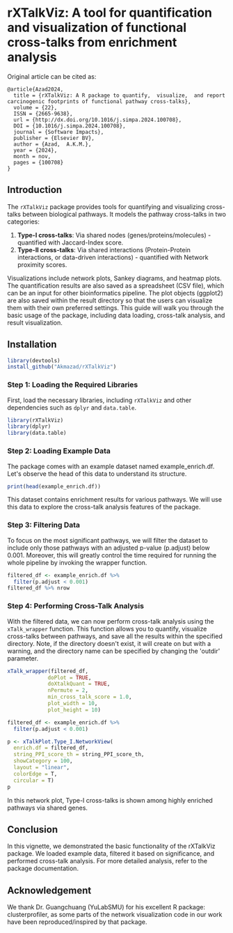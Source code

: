 # rXTalkViz: A tool for quantification and visualization of functional cross-talks from enrichment analysis
Original article can be cited as:
```
@article{Azad2024,
  title = {rXTalkViz: A R package to quantify,  visualize,  and report carcinogenic footprints of functional pathway cross-talks},
  volume = {22},
  ISSN = {2665-9638},
  url = {http://dx.doi.org/10.1016/j.simpa.2024.100708},
  DOI = {10.1016/j.simpa.2024.100708},
  journal = {Software Impacts},
  publisher = {Elsevier BV},
  author = {Azad,  A.K.M.},
  year = {2024},
  month = nov,
  pages = {100708}
}
```
## Introduction
The `rXTalkViz` package provides tools for quantifying and visualizing cross-talks between biological pathways. It models the pathway cross-talks in two categories:

1. **Type-I cross-talks**: Via shared nodes (genes/proteins/molecules) - quantified with Jaccard-Index score.
2. **Type-II cross-talks**: Via shared interactions (Protein-Protein interactions, or data-driven interactions) - quantified with Network proximity scores.

Visualizations include network plots, Sankey diagrams, and heatmap plots. The quantification results are also saved as a spreadsheet (CSV file), which can be an input for other bioinformatics pipeline. The plot objects (ggplot2) are also saved within the result directory so that the users can visualize them with their own preferred settings. This guide will walk you through the basic usage of the package, including data loading, cross-talk analysis, and result visualization.

## Installation
```r
library(devtools)
install_github("Akmazad/rXTalkViz")
```

### Step 1: Loading the Required Libraries
First, load the necessary libraries, including `rXTalkViz` and other dependencies such as `dplyr` and `data.table`.

```r
library(rXTalkViz)
library(dplyr)
library(data.table)
```
### Step 2: Loading Example Data
The package comes with an example dataset named example_enrich.df. Let's observe the head of this data to understand its structure.

```r
print(head(example_enrich.df))
```

This dataset contains enrichment results for various pathways. We will use this data to explore the cross-talk analysis features of the package.

### Step 3: Filtering Data
To focus on the most significant pathways, we will filter the dataset to include only those pathways with an adjusted p-value (p.adjust) below 0.001. Moreover, this will greatly control the time required for running the whole pipeline by invoking the wrapper function.


```r
filtered_df <- example_enrich.df %>%
  filter(p.adjust < 0.001)
filtered_df %>% nrow
```

### Step 4: Performing Cross-Talk Analysis
With the filtered data, we can now perform cross-talk analysis using the `xTalk_wrapper` function. This function allows you to quantify, visualize cross-talks between pathways, and save all the results within the specified directory. Note, if the directory doesn't exist, it will create on but with a warning, and the directory name can be specified by changing the 'outdir' parameter.

```r
xTalk_wrapper(filtered_df,
             doPlot = TRUE,
             doXtalkQuant = TRUE,
             nPermute = 2,
             min_cross_talk_score = 1.0,
             plot_width = 10,
             plot_height = 10)
```

```r
filtered_df <- example_enrich.df %>%
  filter(p.adjust < 0.001)

p <- xTalkPlot.Type_I.NetworkView(
  enrich.df = filtered_df,
  string_PPI_score_th = string_PPI_score_th,
  showCategory = 100,
  layout = "linear",
  colorEdge = T,
  circular = T)
p
```

In this network plot, Type-I cross-talks is shown among highly enriched pathways via shared genes.

## Conclusion
In this vignette, we demonstrated the basic functionality of the rXTalkViz package. We loaded example data, filtered it based on significance, and performed cross-talk analysis. For more detailed analysis, refer to the package documentation.

## Acknowledgement
We thank Dr. Guangchuang (YuLabSMU) for his excellent R package: clusterprofiler, as some parts of the network visualization code in our work have been reproduced/inspired by that package. 
